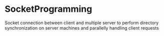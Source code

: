 # SocketProgramming
Socket connection between client and multiple server to perform directory synchronization on server machines and parallelly handling client requests
